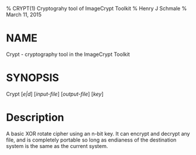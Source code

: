 % CRYPT(1) Cryptograhy tool of ImageCrypt Toolkit
% Henry J Schmale
% March 11, 2015

# NAME

Crypt - cryptography tool in the ImageCrypt Toolkit

# SYNOPSIS

Crypt [*e|d*] [*input-file*] [*output-file*] [*key*]

# Description

A basic XOR rotate cipher using an n-bit key. It can encrypt and
decrypt any file, and is completely portable so long as endianess
of the destination system is the same as the current system.


